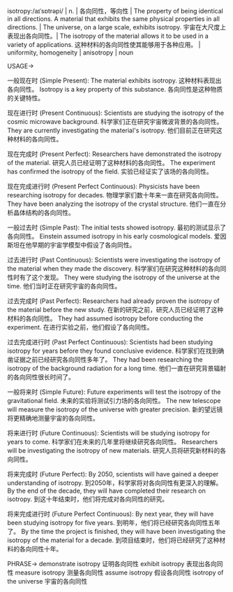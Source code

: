 isotropy:/aɪˈsɒtrəpi/ | n. | 各向同性，等向性 | The property of being identical in all directions.  A material that exhibits the same physical properties in all directions. |  The universe, on a large scale, exhibits isotropy. 宇宙在大尺度上表现出各向同性。|  The isotropy of the material allows it to be used in a variety of applications.  这种材料的各向同性使其能够用于各种应用。 | uniformity, homogeneity | anisotropy | noun

USAGE->

一般现在时 (Simple Present):
The material exhibits isotropy.  这种材料表现出各向同性。
Isotropy is a key property of this substance. 各向同性是这种物质的关键特性。

现在进行时 (Present Continuous):
Scientists are studying the isotropy of the cosmic microwave background. 科学家们正在研究宇宙微波背景的各向同性。
They are currently investigating the material's isotropy. 他们目前正在研究这种材料的各向同性。

现在完成时 (Present Perfect):
Researchers have demonstrated the isotropy of the material. 研究人员已经证明了这种材料的各向同性。
The experiment has confirmed the isotropy of the field. 实验已经证实了该场的各向同性。


现在完成进行时 (Present Perfect Continuous):
Physicists have been researching isotropy for decades. 物理学家们数十年来一直在研究各向同性。
They have been analyzing the isotropy of the crystal structure. 他们一直在分析晶体结构的各向同性。

一般过去时 (Simple Past):
The initial tests showed isotropy. 最初的测试显示了各向同性。
Einstein assumed isotropy in his early cosmological models. 爱因斯坦在他早期的宇宙学模型中假设了各向同性。

过去进行时 (Past Continuous):
Scientists were investigating the isotropy of the material when they made the discovery. 科学家们在研究这种材料的各向同性时有了这个发现。
They were studying the isotropy of the universe at the time. 他们当时正在研究宇宙的各向同性。

过去完成时 (Past Perfect):
Researchers had already proven the isotropy of the material before the new study. 在新的研究之前，研究人员已经证明了这种材料的各向同性。
They had assumed isotropy before conducting the experiment. 在进行实验之前，他们假设了各向同性。

过去完成进行时 (Past Perfect Continuous):
Scientists had been studying isotropy for years before they found conclusive evidence.  科学家们在找到确凿证据之前已经研究各向同性多年了。
They had been researching the isotropy of the background radiation for a long time. 他们一直在研究背景辐射的各向同性很长时间了。

一般将来时 (Simple Future):
Future experiments will test the isotropy of the gravitational field. 未来的实验将测试引力场的各向同性。
The new telescope will measure the isotropy of the universe with greater precision. 新的望远镜将更精确地测量宇宙的各向同性。

将来进行时 (Future Continuous):
Scientists will be studying isotropy for years to come. 科学家们在未来的几年里将继续研究各向同性。
Researchers will be investigating the isotropy of new materials. 研究人员将研究新材料的各向同性。


将来完成时 (Future Perfect):
By 2050, scientists will have gained a deeper understanding of isotropy. 到2050年，科学家将对各向同性有更深入的理解。
By the end of the decade, they will have completed their research on isotropy. 到这十年结束时，他们将完成对各向同性的研究。

将来完成进行时 (Future Perfect Continuous):
By next year, they will have been studying isotropy for five years. 到明年，他们将已经研究各向同性五年了。
By the time the project is finished, they will have been investigating the isotropy of the material for a decade. 到项目结束时，他们将已经研究了这种材料的各向同性十年。


PHRASE->
demonstrate isotropy  证明各向同性
exhibit isotropy  表现出各向同性
measure isotropy  测量各向同性
assume isotropy  假设各向同性
isotropy of the universe 宇宙的各向同性
